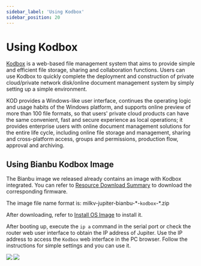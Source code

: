 ```yaml
---
sidebar_label: 'Using Kodbox'
sidebar_position: 20
---
```


# Using Kodbox

[Kodbox](https://kodcloud.com/product/kodbox/) is a web-based file management system that aims to provide simple and efficient file storage, sharing and collaboration functions. Users can use Kodbox to quickly complete the deployment and construction of private cloud/private network disk/online document management system by simply setting up a simple environment.

KOD provides a Windows-like user interface, continues the operating logic and usage habits of the Windows platform, and supports online preview of more than 100 file formats, so that users' private cloud products can have the same convenient, fast and secure experience as local operations; it provides enterprise users with online document management solutions for the entire life cycle, including online file storage and management, sharing and cross-platform access, groups and permissions, production flow, approval and archiving.

## Using Bianbu Kodbox Image

The Bianbu image we released already contains an image with Kodbox integrated. You can refer to [Resource Download Summary](https://milkv.io/docs/jupiter/getting-started/resources) to download the corresponding firmware.

The image file name format is: milkv-jupiter-bianbu-\*-`kodbox`-\*.zip

After downloading, refer to [Install OS Image](https://milkv.io/docs/jupiter/getting-started/boot) to install it.

After booting up, execute the `ip a` command in the serial port or check the router web user interface to obtain the IP address of Jupiter. Use the IP address to access the `Kodbox` web interface in the PC browser. Follow the instructions for simple settings and you can use it.

<Image src='/docs/jupiter/jupiter-kodbox-desktop.webp' maxWidth='100%' align='left' />

<Image src='/docs/jupiter/jupiter-kodbox-explorer.webp' maxWidth='100%' align='left' />
